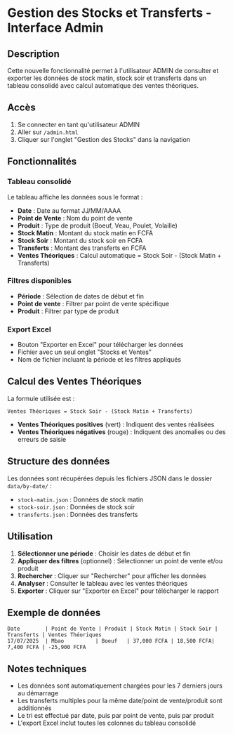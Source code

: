 # Gestion des Stocks et Transferts - Interface Admin

## Description

Cette nouvelle fonctionnalité permet à l'utilisateur ADMIN de consulter et exporter les données de stock matin, stock soir et transferts dans un tableau consolidé avec calcul automatique des ventes théoriques.

## Accès

1. Se connecter en tant qu'utilisateur ADMIN
2. Aller sur `/admin.html`
3. Cliquer sur l'onglet "Gestion des Stocks" dans la navigation

## Fonctionnalités

### Tableau consolidé
Le tableau affiche les données sous le format :
- **Date** : Date au format JJ/MM/AAAA
- **Point de Vente** : Nom du point de vente
- **Produit** : Type de produit (Boeuf, Veau, Poulet, Volaille)
- **Stock Matin** : Montant du stock matin en FCFA
- **Stock Soir** : Montant du stock soir en FCFA
- **Transferts** : Montant des transferts en FCFA
- **Ventes Théoriques** : Calcul automatique = Stock Soir - (Stock Matin + Transferts)

### Filtres disponibles
- **Période** : Sélection de dates de début et fin
- **Point de vente** : Filtrer par point de vente spécifique
- **Produit** : Filtrer par type de produit

### Export Excel
- Bouton "Exporter en Excel" pour télécharger les données
- Fichier avec un seul onglet "Stocks et Ventes"
- Nom de fichier incluant la période et les filtres appliqués

## Calcul des Ventes Théoriques

La formule utilisée est :
```
Ventes Théoriques = Stock Soir - (Stock Matin + Transferts)
```

- **Ventes Théoriques positives** (vert) : Indiquent des ventes réalisées
- **Ventes Théoriques négatives** (rouge) : Indiquent des anomalies ou des erreurs de saisie

## Structure des données

Les données sont récupérées depuis les fichiers JSON dans le dossier `data/by-date/` :
- `stock-matin.json` : Données de stock matin
- `stock-soir.json` : Données de stock soir  
- `transferts.json` : Données des transferts

## Utilisation

1. **Sélectionner une période** : Choisir les dates de début et fin
2. **Appliquer des filtres** (optionnel) : Sélectionner un point de vente et/ou produit
3. **Rechercher** : Cliquer sur "Rechercher" pour afficher les données
4. **Analyser** : Consulter le tableau avec les ventes théoriques
5. **Exporter** : Cliquer sur "Exporter en Excel" pour télécharger le rapport

## Exemple de données

```
Date        | Point de Vente | Produit | Stock Matin | Stock Soir | Transferts | Ventes Théoriques
17/07/2025  | Mbao          | Boeuf   | 37,000 FCFA | 18,500 FCFA| 7,400 FCFA | -25,900 FCFA
```

## Notes techniques

- Les données sont automatiquement chargées pour les 7 derniers jours au démarrage
- Les transferts multiples pour la même date/point de vente/produit sont additionnés
- Le tri est effectué par date, puis par point de vente, puis par produit
- L'export Excel inclut toutes les colonnes du tableau consolidé 